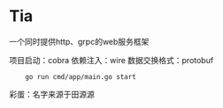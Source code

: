 # Tia
一个同时提供http、grpc的web服务框架

项目启动：cobra
依赖注入：wire
数据交换格式：protobuf

```shell script
    go run cmd/app/main.go start
```

彩蛋：名字来源于田源源